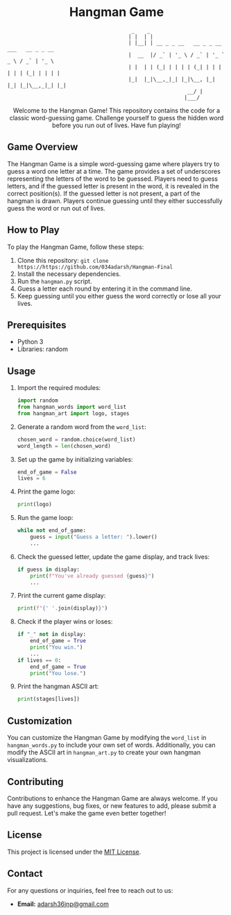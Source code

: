 <h1 align="center">Hangman Game</h1>

                                          
                                            _    _                                         
                                           | |  | |                                        
                                           | |__| | __ _ _ __   __ _ _ __ ___   __ _ _ __  
                                           |  __  |/ _` | '_ \ / _` | '_ ` _ \ / _` | '_ \ 
                                           | |  | | (_| | | | | (_| | | | | | | (_| | | | |
                                           |_|  |_|\__,_|_| |_|\__, |_| |_| |_|\__,_|_| |_|
                                                              __/ |                      
                                                             |___/                       
                                        
                                

<p align="center">
  Welcome to the Hangman Game! This repository contains the code for a classic word-guessing game. Challenge yourself to guess the hidden word before you run out of lives. Have fun playing!
</p>

## Game Overview
The Hangman Game is a simple word-guessing game where players try to guess a word one letter at a time. The game provides a set of underscores representing the letters of the word to be guessed. Players need to guess letters, and if the guessed letter is present in the word, it is revealed in the correct position(s). If the guessed letter is not present, a part of the hangman is drawn. Players continue guessing until they either successfully guess the word or run out of lives.

## How to Play
To play the Hangman Game, follow these steps:
1. Clone this repository: `git clone https://https://github.com/034adarsh/Hangman-Final`
2. Install the necessary dependencies.
3. Run the `hangman.py` script.
4. Guess a letter each round by entering it in the command line.
5. Keep guessing until you either guess the word correctly or lose all your lives.

## Prerequisites
- Python 3
- Libraries: random

## Usage
1. Import the required modules:
    ```python
    import random
    from hangman_words import word_list
    from hangman_art import logo, stages
    ```
2. Generate a random word from the `word_list`:
    ```python
    chosen_word = random.choice(word_list)
    word_length = len(chosen_word)
    ```
3. Set up the game by initializing variables:
    ```python
    end_of_game = False
    lives = 6
    ```
4. Print the game logo:
    ```python
    print(logo)
    ```
5. Run the game loop:
    ```python
    while not end_of_game:
        guess = input("Guess a letter: ").lower()
        ...
    ```
6. Check the guessed letter, update the game display, and track lives:
    ```python
    if guess in display:
        print(f"You've already guessed {guess}")
        ...
    ```
7. Print the current game display:
    ```python
    print(f"{' '.join(display)}")
    ```
8. Check if the player wins or loses:
    ```python
    if "_" not in display:
        end_of_game = True
        print("You win.")
        ...
    if lives == 0:
        end_of_game = True
        print("You lose.")
    ```
9. Print the hangman ASCII art:
    ```python
    print(stages[lives])
    ```

## Customization
You can customize the Hangman Game by modifying the `word_list` in `hangman_words.py` to include your own set of words. Additionally, you can modify the ASCII art in `hangman_art.py` to create your own hangman visualizations.

## Contributing
Contributions to enhance the Hangman Game are always welcome. If you have any suggestions, bug fixes, or new features to add, please submit a pull request. Let's make the game even better together!

## License
This project is licensed under the [MIT License](LICENSE).

## Contact
For any questions or inquiries, feel free to reach out to us:
- **Email:** adarsh36jnp@gmail.com
